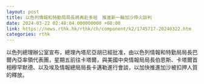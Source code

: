 ```yaml
---
layout: post
title: 以色列情報和特勤局局長將再赴多哈　推進新一輪加沙停火談判
date: 2024-03-22 02:48:04.000000000 +08:00
link: https://news.rthk.hk/rthk/ch/component/k2/1745717-20240322.htm
categories: rthk
---
```


以色列總理辦公室宣布，總理內塔尼亞胡已經批准，由以色列情報和特勤局局長巴爾內亞率領代表團，星期五前往卡塔爾，與美國中央情報局局長伯恩斯、卡塔爾首相穆罕默德、以及埃及情報總局局長卡邁勒進行會談，以加快推進加沙被扣押人質的釋放。
